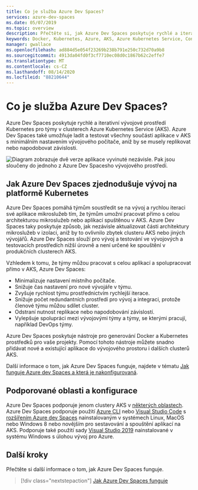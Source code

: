 ```yaml
---
title: Co je služba Azure Dev Spaces?
services: azure-dev-spaces
ms.date: 05/07/2019
ms.topic: overview
description: Přečtěte si, jak Azure Dev Spaces poskytuje rychlé a iterativní vývojové prostředí Kubernetes pro týmy ve clusterech služby Azure Kubernetes.
keywords: Docker, Kubernetes, Azure, AKS, Azure Kubernetes Service, Containers, kubectl, k8s
manager: gwallace
ms.openlocfilehash: ad884d5e054f23269b238b791e250c732d70a9b8
ms.sourcegitcommit: 4913da04fd0f3cf7710ec08d0c1867b62c2effe7
ms.translationtype: MT
ms.contentlocale: cs-CZ
ms.lasthandoff: 08/14/2020
ms.locfileid: "88210644"
---
```

# <a name="what-is-azure-dev-spaces"></a>Co je služba Azure Dev Spaces?

Azure Dev Spaces poskytuje rychlé a iterativní vývojové prostředí Kubernetes pro týmy v clusterech Azure Kubernetes Service (AKS). Azure Dev Spaces také umožňuje ladit a testovat všechny součásti aplikace v AKS s minimálním nastavením vývojového počítače, aniž by se musely replikovat nebo napodobovat závislosti.

![Diagram zobrazuje dvě verze aplikace vyvinuté nezávisle. Pak jsou sloučeny do jednoho z Azure Dev Spacesho vývojového prostředí.](media/azure-dev-spaces/collaborate-graphic.gif)

## <a name="how-azure-dev-spaces-simplifies-kubernetes-development"></a>Jak Azure Dev Spaces zjednodušuje vývoj na platformě Kubernetes

Azure Dev Spaces pomáhá týmům soustředit se na vývoj a rychlou iteraci své aplikace mikroslužeb tím, že týmům umožní pracovat přímo s celou architekturou mikroslužeb nebo aplikací spuštěnou v AKS. Azure Dev Spaces taky poskytuje způsob, jak nezávisle aktualizovat části architektury mikroslužeb v izolaci, aniž by to ovlivnilo zbytek clusteru AKS nebo jiných vývojářů. Azure Dev Spaces slouží pro vývoj a testování ve vývojových a testovacích prostředích nižší úrovně a není určené ke spouštění v produkčních clusterech AKS.

Vzhledem k tomu, že týmy můžou pracovat s celou aplikací a spolupracovat přímo v AKS, Azure Dev Spaces:

* Minimalizuje nastavení místního počítače.
* Snižuje čas nastavení pro nové vývojáře v týmu.
* Zvyšuje rychlost týmu prostřednictvím rychlejší iterace.
* Snižuje počet redundantních prostředí pro vývoj a integraci, protože členové týmu můžou sdílet cluster.
* Odstraní nutnost replikace nebo napodobování závislostí.
* Vylepšuje spolupráci mezi vývojovými týmy a týmy, se kterými pracují, například DevOps týmy.

Azure Dev Spaces poskytuje nástroje pro generování Docker a Kubernetes prostředků pro vaše projekty. Pomocí tohoto nástroje můžete snadno přidávat nové a existující aplikace do vývojového prostoru i dalších clusterů AKS.

Další informace o tom, jak Azure Dev Spaces funguje, najdete v tématu [Jak funguje Azure dev Spaces a která je nakonfigurovaná][how-dev-spaces-works].

## <a name="supported-regions-and-configurations"></a>Podporované oblasti a konfigurace

Azure Dev Spaces podporuje jenom clustery AKS v [některých oblastech][supported-regions]. Azure Dev Spaces podporuje použití [Azure CLI](/cli/azure/install-azure-cli?view=azure-cli-latest) nebo [Visual Studio Code](https://code.visualstudio.com/download) s [rozšířením Azure dev Spaces](https://marketplace.visualstudio.com/items?itemName=azuredevspaces.azds) nainstalovaným v systémech Linux, MacOS nebo Windows 8 nebo novějším pro sestavování a spouštění aplikací na AKS. Podporuje také použití sady [Visual Studio 2019](https://aka.ms/vsdownload?utm_source=mscom&utm_campaign=msdocs) nainstalované v systému Windows s úlohou vývoj pro Azure.

## <a name="next-steps"></a>Další kroky

Přečtěte si další informace o tom, jak Azure Dev Spaces funguje.

> [!div class="nextstepaction"]
> [Jak Azure Dev Spaces funguje](how-dev-spaces-works.md)

[how-dev-spaces-works]: how-dev-spaces-works.md
[supported-regions]: https://azure.microsoft.com/global-infrastructure/services/?products=kubernetes-service
